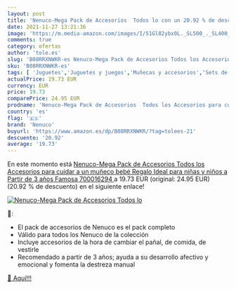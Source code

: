 ```yaml
---
layout: post
title: 'Nenuco-Mega Pack de Accesorios  Todos lo con un 20.92 % de descuento'
date: 2021-11-27 13:21:36
image: 'https://m.media-amazon.com/images/I/51Gl82ybx0L._SL500_._SL400_.jpg'
comments: true
category: ofertas
author: 'tole.es'
slug: 'B08RRXNWKR-es Nenuco-Mega Pack de Accesorios Todos los Accesorios para...'
sku: 'B08RRXNWKR-es'
tags: [ 'Juguetes','Juguetes y juegos','Muñecas y accesorios','Sets de accesorios','bebé','nenuco', ]
actualPrice: 19.73 EUR
currency: EUR
price: 19.73
comparePrice: 24.95 EUR
prodname: 'Nenuco-Mega Pack de Accesorios  Todos los Accesorios para cuidar a un muñeco bebé  Regalo Ideal para niñas y niños a Partir de 3 años Famosa 700016294 '
country: 'es'
flag: '🇪🇸'
brand: 'Nenuco'
buyurl: 'https://www.amazon.es/dp/B08RRXNWKR/?tag=tolees-21'
descuento: '20.92'
average: '19.73'
---
```


En este momento está [Nenuco-Mega Pack de Accesorios  Todos los Accesorios para cuidar a un muñeco bebé  Regalo Ideal para niñas y niños a Partir de 3 años Famosa 700016294 ](https://www.amazon.es/dp/B08RRXNWKR/?tag=tolees-21) a 19.73 EUR (original: 24.95 EUR) (20.92 %  de descuento) en el siguiente enlace!

[![Nenuco-Mega Pack de Accesorios  Todos lo](https://m.media-amazon.com/images/I/51Gl82ybx0L._SL500_._SL400_.jpg)](https://www.amazon.es/dp/B08RRXNWKR/?tag=tolees-21)

🔎:

- El pack de accesorios de Nenuco es el pack completo
- Válido para todos los Nenuco de la colección
- Incluye accesorios de la hora de cambiar el pañal, de comida, de vestirle
- Recomendado a partir de 3 años; ayuda a su desarrollo afectivo y emocional y fomenta la destreza manual

[🛒 Aquí!!!](https://www.amazon.es/dp/B08RRXNWKR/?tag=tolees-21)
